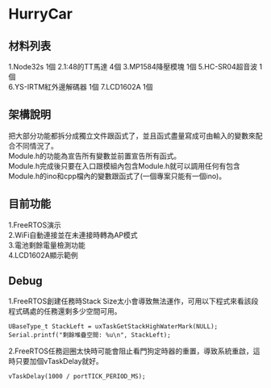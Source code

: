 # HurryCar
## 材料列表
1.Node32s 1個 2.1:48的TT馬達 4個 3.MP1584降壓模塊 1個 5.HC-SR04超音波 1個  
6.YS-IRTM紅外邊解碼器 1個 7.LCD1602A 1個  

## 架構說明
把大部分功能都拆分成獨立文件跟函式了，並且函式盡量寫成可由輸入的變數來配合不同情況了。  
Module.h的功能為宣告所有變數並前置宣告所有函式。  
Module.h完成後只要在入口跟模組內包含Module.h就可以調用任何有包含Module.h的ino和cpp檔內的變數跟函式了(一個專案只能有一個ino)。  

## 目前功能
1.FreeRTOS演示  
2.WiFi自動連接並在未連接時轉為AP模式  
3.電池剩餘電量檢測功能  
4.LCD1602A顯示範例  

## Debug
1.FreeRTOS創建任務時Stack Size太小會導致無法運作，可用以下程式來看該段程式碼處的任務還剩多少空間可用。  
```arduino
UBaseType_t StackLeft = uxTaskGetStackHighWaterMark(NULL);
Serial.printf("剩餘堆疊空間: %u\n", StackLeft);
```

2.FreeRTOS任務迴圈太快時可能會阻止看門狗定時器的重置，導致系統重啟，這時只要加個vTaskDelay就好。  
```arduino
vTaskDelay(1000 / portTICK_PERIOD_MS);
```